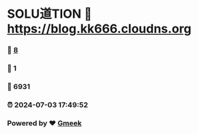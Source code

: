 # SOLU道TION :link: https://blog.kk666.cloudns.org 
### :page_facing_up: [8](https://blog.kk666.cloudns.org/tag.html) 
### :speech_balloon: 1 
### :hibiscus: 6931 
### :alarm_clock: 2024-07-03 17:49:52 
### Powered by :heart: [Gmeek](https://github.com/Meekdai/Gmeek)
